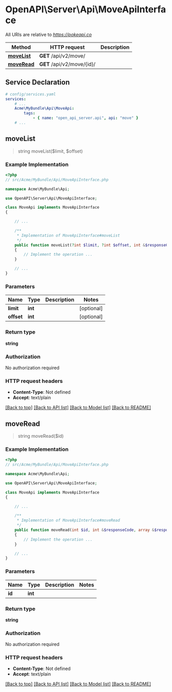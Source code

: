 # OpenAPI\Server\Api\MoveApiInterface

All URIs are relative to *https://pokeapi.co*

Method | HTTP request | Description
------------- | ------------- | -------------
[**moveList**](MoveApiInterface.md#moveList) | **GET** /api/v2/move/ | 
[**moveRead**](MoveApiInterface.md#moveRead) | **GET** /api/v2/move/{id}/ | 


## Service Declaration
```yaml
# config/services.yaml
services:
    # ...
    Acme\MyBundle\Api\MoveApi:
        tags:
            - { name: "open_api_server.api", api: "move" }
    # ...
```

## **moveList**
> string moveList($limit, $offset)



### Example Implementation
```php
<?php
// src/Acme/MyBundle/Api/MoveApiInterface.php

namespace Acme\MyBundle\Api;

use OpenAPI\Server\Api\MoveApiInterface;

class MoveApi implements MoveApiInterface
{

    // ...

    /**
     * Implementation of MoveApiInterface#moveList
     */
    public function moveList(?int $limit, ?int $offset, int &$responseCode, array &$responseHeaders): array|object|null
    {
        // Implement the operation ...
    }

    // ...
}
```

### Parameters

Name | Type | Description  | Notes
------------- | ------------- | ------------- | -------------
 **limit** | **int**|  | [optional]
 **offset** | **int**|  | [optional]

### Return type

**string**

### Authorization

No authorization required

### HTTP request headers

 - **Content-Type**: Not defined
 - **Accept**: text/plain

[[Back to top]](#) [[Back to API list]](../../README.md#documentation-for-api-endpoints) [[Back to Model list]](../../README.md#documentation-for-models) [[Back to README]](../../README.md)

## **moveRead**
> string moveRead($id)



### Example Implementation
```php
<?php
// src/Acme/MyBundle/Api/MoveApiInterface.php

namespace Acme\MyBundle\Api;

use OpenAPI\Server\Api\MoveApiInterface;

class MoveApi implements MoveApiInterface
{

    // ...

    /**
     * Implementation of MoveApiInterface#moveRead
     */
    public function moveRead(int $id, int &$responseCode, array &$responseHeaders): array|object|null
    {
        // Implement the operation ...
    }

    // ...
}
```

### Parameters

Name | Type | Description  | Notes
------------- | ------------- | ------------- | -------------
 **id** | **int**|  |

### Return type

**string**

### Authorization

No authorization required

### HTTP request headers

 - **Content-Type**: Not defined
 - **Accept**: text/plain

[[Back to top]](#) [[Back to API list]](../../README.md#documentation-for-api-endpoints) [[Back to Model list]](../../README.md#documentation-for-models) [[Back to README]](../../README.md)

